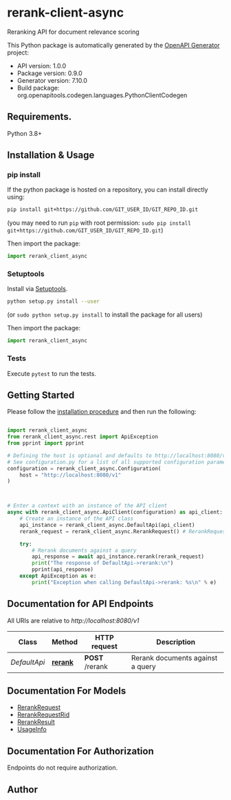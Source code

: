 # rerank-client-async
Reranking API for document relevance scoring

This Python package is automatically generated by the [OpenAPI Generator](https://openapi-generator.tech) project:

- API version: 1.0.0
- Package version: 0.9.0
- Generator version: 7.10.0
- Build package: org.openapitools.codegen.languages.PythonClientCodegen

## Requirements.

Python 3.8+

## Installation & Usage
### pip install

If the python package is hosted on a repository, you can install directly using:

```sh
pip install git+https://github.com/GIT_USER_ID/GIT_REPO_ID.git
```
(you may need to run `pip` with root permission: `sudo pip install git+https://github.com/GIT_USER_ID/GIT_REPO_ID.git`)

Then import the package:
```python
import rerank_client_async
```

### Setuptools

Install via [Setuptools](http://pypi.python.org/pypi/setuptools).

```sh
python setup.py install --user
```
(or `sudo python setup.py install` to install the package for all users)

Then import the package:
```python
import rerank_client_async
```

### Tests

Execute `pytest` to run the tests.

## Getting Started

Please follow the [installation procedure](#installation--usage) and then run the following:

```python

import rerank_client_async
from rerank_client_async.rest import ApiException
from pprint import pprint

# Defining the host is optional and defaults to http://localhost:8080/v1
# See configuration.py for a list of all supported configuration parameters.
configuration = rerank_client_async.Configuration(
    host = "http://localhost:8080/v1"
)



# Enter a context with an instance of the API client
async with rerank_client_async.ApiClient(configuration) as api_client:
    # Create an instance of the API class
    api_instance = rerank_client_async.DefaultApi(api_client)
    rerank_request = rerank_client_async.RerankRequest() # RerankRequest | 

    try:
        # Rerank documents against a query
        api_response = await api_instance.rerank(rerank_request)
        print("The response of DefaultApi->rerank:\n")
        pprint(api_response)
    except ApiException as e:
        print("Exception when calling DefaultApi->rerank: %s\n" % e)

```

## Documentation for API Endpoints

All URIs are relative to *http://localhost:8080/v1*

Class | Method | HTTP request | Description
------------ | ------------- | ------------- | -------------
*DefaultApi* | [**rerank**](docs/DefaultApi.md#rerank) | **POST** /rerank | Rerank documents against a query


## Documentation For Models

 - [RerankRequest](docs/RerankRequest.md)
 - [RerankRequestRid](docs/RerankRequestRid.md)
 - [RerankResult](docs/RerankResult.md)
 - [UsageInfo](docs/UsageInfo.md)


<a id="documentation-for-authorization"></a>
## Documentation For Authorization

Endpoints do not require authorization.


## Author




